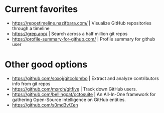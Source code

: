 # Current favorites
- https://repostimeline.nazifbara.com/ | Visualize GitHub repositories through a timeline
- https://grep.app/ | Search across a half million git repos
- https://profile-summary-for-github.com/ | Profile summary for github user

  
# Other good options
- https://github.com/soxoj/gitcolombo | Extract and analyze contributors info from git repos
- https://github.com/mxrch/gitfive | Track down GitHub users.
- https://github.com/bellingcat/octosuite | An All-In-One framework for gathering Open-Source Intelligence on GitHub entities.
- https://github.com/s0md3v/Zen
